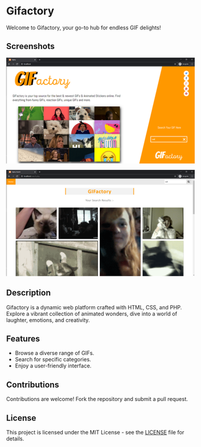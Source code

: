 # Gifactory

Welcome to Gifactory, your go-to hub for endless GIF delights!

## Screenshots

![Screenshot 1](Screenshot1.png)

![Screenshot 2](Screenshot2.png)

## Description

Gifactory is a dynamic web platform crafted with HTML, CSS, and PHP. Explore a vibrant collection of animated wonders, dive into a world of laughter, emotions, and creativity.

## Features

- Browse a diverse range of GIFs.
- Search for specific categories.
- Enjoy a user-friendly interface.

## Contributions

Contributions are welcome! Fork the repository and submit a pull request.

## License

This project is licensed under the MIT License - see the [LICENSE](LICENSE) file for details.
